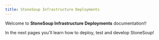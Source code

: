 ```yaml
---
title: StoneSoup Infrastructure Deployments
---
```


Welcome to **StoneSoup Infrastructure Deployments** documentation!!

In the next pages you'll learn how to deploy, test and develop StoneSoup!
